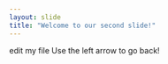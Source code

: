 ```yaml
---
layout: slide
title: "Welcome to our second slide!"
---
```

edit my file 
Use the left arrow to go back!

